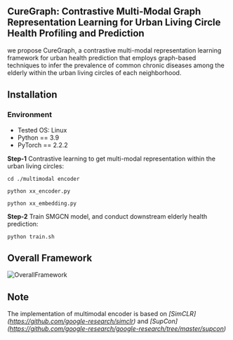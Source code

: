 ## CureGraph: Contrastive Multi-Modal Graph Representation Learning for Urban Living Circle Health Profiling and Prediction 


we propose CureGraph, a contrastive multi-modal representation learning framework for urban health prediction that employs graph-based techniques to infer the prevalence of common chronic
diseases among the elderly within the urban living circles of each neighborhood.


## Installation

### Environment
- Tested OS: Linux
- Python == 3.9
- PyTorch == 2.2.2



**Step-1** Contrastive learning to get multi-modal representation within the urban living circles:
```
cd ./multimodal encoder 

python xx_encoder.py

python xx_embedding.py

```


**Step-2** Train SMGCN model, and conduct downstream elderly health prediction:


```
python train.sh
```


## Overall Framework 
![OverallFramework](./CureGraph_framework.png "Overall framework")


## Note

The implementation of multimodal encoder is based on *[SimCLR] (https://github.com/google-research/simclr)* and *[SupCon] (https://github.com/google-research/google-research/tree/master/supcon)*







